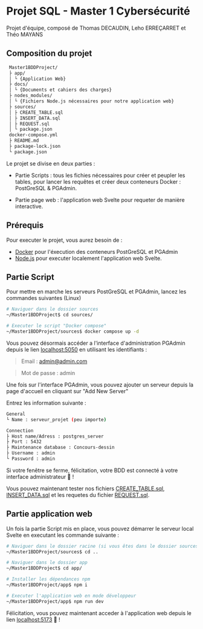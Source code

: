 # Projet SQL - Master 1 Cybersécurité

Projet d'équipe, composé de Thomas DECAUDIN, Leho ERREÇARRET et Théo MAYANS

## Composition du projet

```bash
 Master1BDDProject/
 ├ app/
 │ └ {Application Web}
 ├ docs/
 │ └ {Documents et cahiers des charges}
 ├ nodes_modules/
 │ └ {Fichiers Node.js nécessaires pour notre application web}
 ├ sources/
 │ ├ CREATE_TABLE.sql
 │ ├ INSERT_DATA.sql
 │ ├ REQUEST.sql
 │ └ package.json
 docker-compose.yml
 ├ README.md
 ├ package-lock.json
 └ package.json
```

Le projet se divise en deux parties :

 - Partie Scripts : tous les fichies nécessaires pour créer et peupler les tables, pour lancer les requêtes et créer deux conteneurs Docker : PostGreSQL & PGAdmin.

 - Partie page web : l'application web Svelte pour requeter de manière interactive.


## Prérequis

Pour executer le projet, vous aurez besoin de :

- [Docker](https://www.docker.com/) pour l'éxecution des conteneurs PostGreSQL et PGAdmin
- [Node.js](https://nodejs.org/en/download) pour executer localement l'application web Svelte.

## Partie Script

Pour mettre en marche les serveurs PostGreSQL et PGAdmin, lancez les commandes suivantes (Linux)

```bash
# Naviguer dans le dossier sources
~/Master1BDDProject$ cd sources/

# Executer le script "Docker compose"
~/Master1BDDProject/sources$ docker compose up -d
```

Vous pouvez désormais accéder a l'interface d'administration PGAdmin depuis le lien [localhost:5050](http://localhost:5050) en utilisant les identifiants :
>Email : admin@admin.com

>Mot de passe : admin

Une fois sur l'interface PGAdmin, vous pouvez ajouter un serveur depuis la page d'accueil en cliquant sur "Add New Server"

Entrez les information suivante :

```bash
General
└ Name : serveur_projet (peu importe)

Connection
├ Host name/Adress : postgres_server
├ Port : 5432
├ Maintenance database : Concours-dessin
├ Username : admin
└ Password : admin
```

Si votre fenêtre se ferme, félicitation, votre BDD est connecté à votre interface administrateur 🥳 !

Vous pouvez maintenant tester nos fichiers [CREATE_TABLE.sql](https://github.com/Lehoabd/Master1BDDProject/blob/main/sources/CREATE_TABLE.sql), [INSERT_DATA.sql](https://github.com/Lehoabd/Master1BDDProject/blob/main/sources/INSERT_DATA.sql) et les requetes du fichier [REQUEST.sql](https://github.com/Lehoabd/Master1BDDProject/blob/main/sources/REQUEST.sql).

## Partie application web

Un fois la partie Script mis en place, vous pouvez démarrer le serveur local Svelte en executant les commande suivante :

```bash
# Naviguer dans le dossier racine (si vous êtes dans le dossier sources)
~/Master1BDDProject/sources$ cd ..

# Naviguer dans le dossier app
~/Master1BDDProject$ cd app/

# Installer les dépendances npm
~/Master1BDDProject/app$ npm i

# Executer l'application web en mode développeur
~/Master1BDDProject/app$ npm run dev
```

Félicitation, vous pouvez maintenant acceder à l'application web depuis le lien [localhost:5173](http://localhost:5137) 🥳 !
